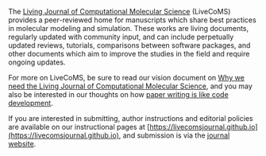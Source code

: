 The [Living Journal of Computational Molecular Science](http://livecomsjournal.org) (LiveCoMS) provides a peer-reviewed home for manuscripts which share best practices in molecular modeling and simulation.
These works are living documents, regularly updated with community input, and can include perpetually updated reviews, tutorials, comparisons between software packages, and other documents which aim to improve the studies in the field and require ongoing updates.

For more on LiveCoMS, be sure to read our vision document on [Why we need the Living Journal of Computational Molecular Science](http://www.livecomsjournal.org/article/2031-why-we-need-the-living-journal-of-computational-molecular-science), and you may also be interested in our thoughts on how [paper writing is like code development](https://livecomsjournal.github.io/about/paper_code/).

If you are interested in submitting, author instructions and editorial policies are available on our instructional pages at [https://livecomsjournal.github.io](https://livecomsjournal.github.io), and submission is via the [journal website](http://livecomsjournal.org).
